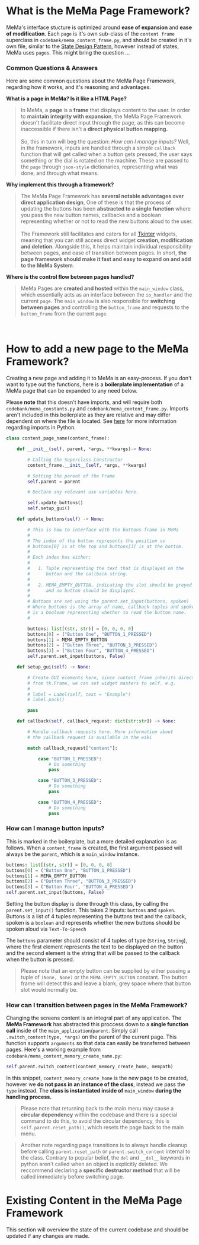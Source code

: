# What is the MeMa Page Framework?
MeMa's interface stucture is optimized around **ease of expansion** and **ease of modification**. Each `page` is it's own sub-class of the `content frame` superclass in `codebank/mema_content_frame.py`, and should be created in it's own file, similar to the [State Design Pattern](https://en.wikipedia.org/wiki/State_pattern), however instead of states, MeMa uses `pages`. This might bring the question ...

### Common Questions & Answers
Here are some common questions about the MeMa Page Framework, regarding how it works, and it's reasoning and advantages.

**What is a page in MeMa? Is it like a HTML Page?**
> In MeMa, a **page** is a **frame** that displays content to the user. In order to **maintain integrity with expansion**, the MeMa Page Framework doesn't facilitate direct input through the page, as this can become inaccessible if there isn't a **direct physical button mapping.**<br><br>So, this in turn will beg the question: *How can I manage inputs?* Well, in the framework, inputs are handled through a simple `callback` function that will get called when a button gets pressed, the user says something or the dial is rotated on the machine. These are passed to the `page` through `json-style` dictionaries, representing what was done, and through what means.

**Why implement this through a framework?**
> The MeMa Page Framework has **several notable advantages over direct application design**, One of these is that the process of updating the buttons has been **abstracted to a single function** where you pass the new button names, callbacks and a boolean representing whether or not to read the new buttons aloud to the user.<br><br>The Framework still facilitates and caters for all [Tkinter](https://wiki.python.org/moin/TkInter) widgets, meaning that you can still access direct widget **creation, modification and deletion**. Alongside this, it helps maintain individual responsibility between pages, and ease of transition between pages. In short, **the page framework should make it fast and easy to expand on and add to the MeMa System**.

**Where is the control flow between pages handled?**
> MeMa Pages are **created and hosted** within the `main_window` class, which essentially acts as an interface between the `io_handler` and the current `page`. The `main_window` is also responsible for **switching between pages** and controlling the `button_frame` and requests to the `button_frame` from the current `page`.

<br>

# How to add a new page to the MeMa Framework?
Creating a new page and adding it to MeMa is an easy-process. If you don't want to type out the functions, here is a **boilerplate implementation** of a MeMa page that can be expanded to any need below.

Please **note** that this doesn't have imports, and will require both `codebank/mema_constants.py` and `codebank/mema_content_frame.py`. Imports aren't included in this boilerplate as they are relative and may differ dependent on where the file is located. See [here](https://docs.python.org/3/reference/import.html) for more information regarding imports in Python.

```python
class content_page_name(content_frame):

    def __init__(self, parent, *args, **kwargs)-> None:

        # Calling the Superclass Constructor
        content_frame.__init__(self, *args, **kwargs)

        # Setting the parent of the Frame
        self.parent = parent

        # Declare any relevant use variables here.

        self.update_buttons()
        self.setup_gui()

    def update_buttons(self) -> None:

        # This is how to interface with the buttons frame in MeMa
        #
        # The index of the button represents the position so
        # buttons[0] is at the top and buttons[3] is at the bottom.
        #
        # Each index has either:
        #
        #   1. Tuple representing the text that is displayed on the
        #      button and the callback string.
        #
        #   2. MEMA_EMPTY_BUTTON, indicating the slot should be greyed
        #      and no button should be displayed.
        #
        # Buttons are set using the parent.set_input(buttons, spoken)
        # Where buttons is the array of name, callback tuples and spoken
        # is a boolean representing whether to read the button name.
        #

        buttons: list[(str, str)] = [0, 0, 0, 0]
        buttons[0] = ("Button One", "BUTTON_1_PRESSED")
        buttons[1] = MEMA_EMPTY_BUTTON
        buttons[2] = ("Button Three", "BUTTON_3_PRESSED")
        buttons[3] = ("Button Four", "BUTTON_4_PRESSED")
        self.parent.set_input(buttons, False)

    def setup_gui(self) -> None:

        # Create GUI elements here, since content_frame inherits directly
        # from tk.Frame, we can set widget masters to self. e.g.
        #
        # label = Label(self, text = "Example")
        # label.pack()

        pass

    def callback(self, callback_request: dict[str:str]) -> None:

        # Handle callback requests here. More information about
        # the callback request is available in the wiki

        match callback_request["content"]:

            case "BUTTON_1_PRESSED":
                # Do something
                pass

            case "BUTTON_3_PRESSED":
                # Do something
                pass

            case "BUTTON_4_PRESSED":
                # Do something
                pass
```

### How can I manage button inputs?
This is marked in the boilerplate, but a more detailed explanation is as follows. When a `content_frame` is created, the first argument passed will always be the `parent`, which is a `main_window` instance. 

```python
buttons: list[(str, str)] = [0, 0, 0, 0]
buttons[0] = ("Button One", "BUTTON_1_PRESSED")
buttons[1] = MEMA_EMPTY_BUTTON
buttons[2] = ("Button Three", "BUTTON_3_PRESSED")
buttons[3] = ("Button Four", "BUTTON_4_PRESSED")
self.parent.set_input(buttons, False)
```

Setting the button display is done through this class, by calling the `parent.set_input()` function. This takes 2 inputs: `buttons` and `spoken`. Buttons is a list of 4 tuples representing the buttons text and the callback, spoken is a `boolean` and represents whether the new buttons should be spoken aloud via `Text-To-Speech`

The `buttons` parameter should consist of 4 tuples of type (`String`, `String`), where the first element represents the text to be displayed on the button and the second element is the string that will be passed to the callback when the button is pressed.

> Please note that an empty button can be supplied by either passing a tuple of `(None, None)` or the `MEMA_EMPTY_BUTTON` constant. The button frame will detect this and leave a blank, grey space where that button slot would normally be.

### How can I transition between pages in the MeMa Framework?
Changing the screens content is an integral part of any application. The **MeMa Framework** has abstracted this proccess down to a **single function call** inside of the `main_application`/`parent`. Simply call `.switch_content(type, *args)` on the parent of the current page. This function supports `arguments` so that data can easily be transferred between pages. Here's a working example from `codebank/mema_content_memory_create_name.py`:

```python
self.parent.switch_content(content_memory_create_home, mempath)
```

In this snippet, `content_memory_create_home` is the new page to be created, however we **do not pass in an instance of the class**, instead we pass the `type` instead. The **class is instantiated inside of** `main_window` **during the handling process.** 

> Please note that returning back to the main menu may cause a **circular dependency** within the codebase and there is a special command to do this, to avoid the circular dependency, this is `self.parent.reset_path()`, which resets the page back to the main menu.

> Another note regarding page transitions is to always handle cleanup before calling `parent.reset_path` or `parent.switch_content` internal to the class. Contrary to popular belief, the `del` and `__del__` keywords in python aren't called when an object is explicitly deleted. We reccommend declaring a **specific destructor method** that will be called immediately before switching page.

# Existing Content in the MeMa Page Framework
This section will overview the state of the current codebase and should be updated if any changes are made. 